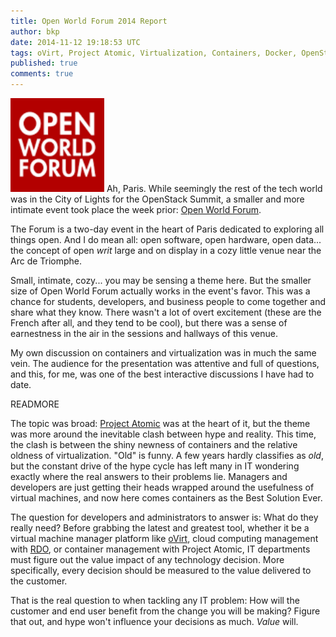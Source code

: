 ```yaml
---
title: Open World Forum 2014 Report
author: bkp
date: 2014-11-12 19:18:53 UTC
tags: oVirt, Project Atomic, Virtualization, Containers, Docker, OpenStack, RDO
published: true
comments: true
---
```


![](/images/blog/OWF.png) Ah, Paris. While seemingly the rest of the tech world was in the City of Lights for the OpenStack Summit, a smaller and more intimate event took place the week prior: [Open World Forum](http://www.openworldforum.paris/en/).

The Forum is a two-day event in the heart of Paris dedicated to exploring all things open. And I do mean all: open software, open hardware, open data... the concept of open *writ* large and on display in a cozy little venue near the Arc de Triomphe. 

Small, intimate, cozy... you may be sensing a theme here. But the smaller size of Open World Forum actually works in the event's favor. This was a chance for students, developers, and business people to come together and share what they know. There wasn't a lot of overt excitement (these are the French after all, and they tend to be cool), but there was a sense of earnestness in the air in the sessions and hallways of this venue.

My own discussion on containers and virtualization was in much the same vein. The audience for the presentation was attentive and full of questions, and this, for me, was one of the best interactive discussions I have had to date.

READMORE

The topic was broad: [Project Atomic](http://www.projectatomic.io/) was at the heart of it, but the theme was more around the inevitable clash between hype and reality. This time, the clash is between the shiny newness of containers and the relative oldness of virtualization. "Old" is funny. A few years hardly classifies as *old*, but the constant drive of the hype cycle has left many in IT wondering exactly where the real answers to their problems lie. Managers and developers are just getting their heads wrapped around the usefulness of virtual machines, and now here comes containers as the Best Solution Ever.

The question for developers and administrators to answer is: What do they really need? Before grabbing the latest and greatest tool, whether it be a virtual machine manager platform like [oVirt](http://www.ovirt.org), cloud computing management with [RDO](https://openstack.redhat.com/Main_Page), or container management with Project Atomic, IT departments must figure out the value impact of any technology decision. More specifically, every decision should be measured to the value delivered to the customer. 

That is the real question to when tackling any IT problem: How will the customer and end user benefit from the change you will be making? Figure that out, and hype won't influence your decisions as much. *Value* will.